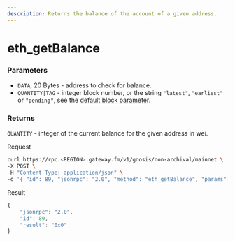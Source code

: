 ```yaml
---
description: Returns the balance of the account of a given address.
---
```


# eth\_getBalance

### Parameters

* `DATA`, 20 Bytes - address to check for balance.
* `QUANTITY|TAG` - integer block number, or the string `"latest"`, `"earliest"` or `"pending"`, see the [default block parameter](https://eth.wiki/json-rpc/API#the-default-block-parameter).

### Returns

`QUANTITY` - integer of the current balance for the given address in wei.


Request

```bash
curl https://rpc.<REGION>.gateway.fm/v1/gnosis/non-archival/mainnet \
-X POST \
-H "Content-Type: application/json" \
-d '{ "id": 89, "jsonrpc": "2.0", "method": "eth_getBalance", "params": ["0x9C58BAcC331c9aa871AFD802DB6379a98e80CEdb","latest"]}'
```


Result

```javascript
{
    "jsonrpc": "2.0",
    "id": 89,
    "result": "0x0"
}
```

